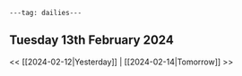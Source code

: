 ```
---tag: dailies---
```

## Tuesday 13th February 2024


<< [[2024-02-12|Yesterday]] | [[2024-02-14|Tomorrow]] >>




